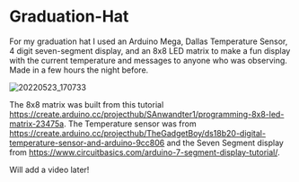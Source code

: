 # Graduation-Hat

For my graduation hat I used an Arduino Mega, Dallas Temperature Sensor, 4 digit seven-segment display, and an 8x8 LED matrix to make a fun display with the current temperature and messages to anyone who was observing. Made in a few hours the night before.

![20220523_170733](https://user-images.githubusercontent.com/66386440/169913278-d402fab4-0d31-4714-8b03-38d354a580f0.png)

The 8x8 matrix was built from this tutorial https://create.arduino.cc/projecthub/SAnwandter1/programming-8x8-led-matrix-23475a. The Temperature sensor was from https://create.arduino.cc/projecthub/TheGadgetBoy/ds18b20-digital-temperature-sensor-and-arduino-9cc806 and the Seven Segment display from https://www.circuitbasics.com/arduino-7-segment-display-tutorial/.

Will add a video later!
